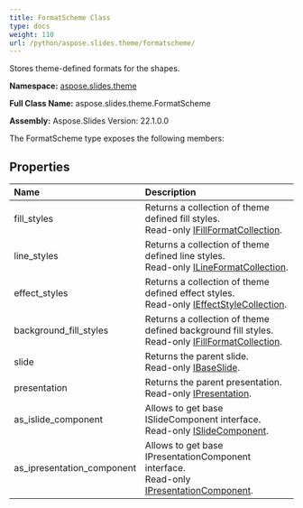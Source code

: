 ```yaml
---
title: FormatScheme Class
type: docs
weight: 110
url: /python/aspose.slides.theme/formatscheme/
---
```


Stores theme-defined formats for the shapes.

**Namespace:** [aspose.slides.theme](/python/aspose.slides.theme/)

**Full Class Name:** aspose.slides.theme.FormatScheme

**Assembly:**  Aspose.Slides Version: 22.1.0.0

The FormatScheme type exposes the following members:
## **Properties**
|**Name**|**Description**|
| :- | :- |
|fill_styles|Returns a collection of theme defined fill styles.<br/>            Read-only [IFillFormatCollection](/python/aspose.slides.theme/ifillformatcollection/).|
|line_styles|Returns a collection of theme defined line styles.<br/>            Read-only [ILineFormatCollection](/python/aspose.slides.theme/ilineformatcollection/).|
|effect_styles|Returns a collection of theme defined effect styles.<br/>            Read-only [IEffectStyleCollection](/python/aspose.slides.theme/ieffectstylecollection/).|
|background_fill_styles|Returns a collection of theme defined background fill styles.<br/>            Read-only [IFillFormatCollection](/python/aspose.slides.theme/ifillformatcollection/).|
|slide|Returns the parent slide.<br/>            Read-only [IBaseSlide](/python/aspose.slides/ibaseslide/).|
|presentation|Returns the parent presentation.<br/>            Read-only [IPresentation](/python/aspose.slides/ipresentation/).|
|as_islide_component|Allows to get base ISlideComponent interface.<br/>            Read-only [ISlideComponent](/python/aspose.slides/islidecomponent/).|
|as_ipresentation_component|Allows to get base IPresentationComponent interface.<br/>            Read-only [IPresentationComponent](/python/aspose.slides/ipresentationcomponent/).|
